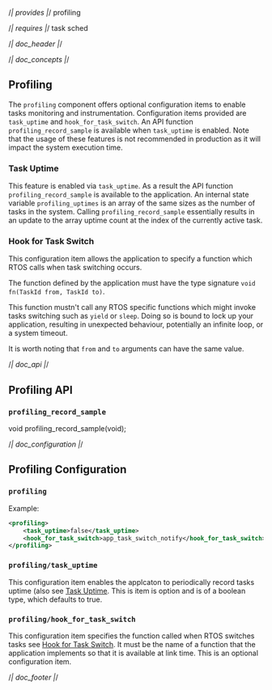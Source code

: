 /*| provides |*/
profiling

/*| requires |*/
task
sched

/*| doc_header |*/

/*| doc_concepts |*/
## Profiling

The `profiling` component offers optional configuration items to enable tasks monitoring and instrumentation.
Configuration items provided are  `task_uptime` and `hook_for_task_switch`.
An API function `profiling_record_sample` is available when `task_uptime` is enabled.
Note that the usage of these features is not recommended in production as it will impact the system execution time.

### Task Uptime

This feature is enabled via `task_uptime`. As a result the API function `profiling_record_sample` is available to the application.
An internal state variable `profiling_uptimes` is an array of the same sizes as the number of tasks in the system.
Calling `profiling_record_sample` essentially results in an update to the array uptime count at the index of the currently active task.

### Hook for Task Switch

This configuration item allows the application to specify a function  which RTOS calls when task switching occurs.

The function defined by the application must have the type signature `void fn(TaskId from, TaskId to)`.

This function mustn't call any RTOS specific functions which might invoke tasks switching such as `yield` or `sleep`.
Doing so is bound to lock up your application, resulting in unexpected behaviour, potentially an infinite loop, or a system timeout.

It is worth noting that `from` and `to` arguments can have the same value.

/*| doc_api |*/
## Profiling API

### `profiling_record_sample`

<div class="codebox">void profiling_record_sample(void);</div>

/*| doc_configuration |*/
## Profiling Configuration

### `profiling`

Example:

```xml
<profiling>
    <task_uptime>false</task_uptime>
    <hook_for_task_switch>app_task_switch_notify</hook_for_task_switch>
</profiling>
```

### `profiling/task_uptime`

This configuration item enables the applcaton to periodically record tasks uptime (also see [Task Uptime](#task_uptime).
This is item is option and is of a boolean type, which defaults to true.

### `profiling/hook_for_task_switch`

This configuration item specifies the function called when RTOS switches tasks see [Hook for Task Switch](#hook_for_task_switch).
It must be the name of a function that the application implements so that it is available at link time.
This is an optional configuration item.

/*| doc_footer |*/
